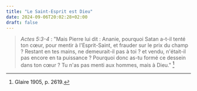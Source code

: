 ```yaml
---
title: "Le Saint-Esprit est Dieu"
date: 2024-09-06T20:02:28+02:00
draft: false
---
```



> *Actes 5:3-4* : "Mais Pierre lui dit : Ananie, pourquoi Satan a-t-il tenté ton cœur, pour mentir à l'Esprit-Saint, et frauder sur le prix du champ ? Restant en tes mains, ne demeurait-il pas à toi ? et vendu, n'était-il pas encore en ta puissance ? Pourquoi donc as-tu formé ce dessein dans ton cœur ? Tu n'as pas menti aux hommes, mais à Dieu." [^1]

[^1]: Glaire 1905, p. 2619.

